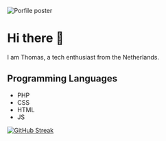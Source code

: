 ![Porfile poster](https://cdn.kruimeltaart.eu/content/web/Github/profile-poster.png)

# Hi there 👋
I am Thomas, a tech enthusiast from the Netherlands.

## Programming Languages 
- PHP
- CSS
- HTML
- JS

[![GitHub Streak](https://streak-stats.demolab.com?user=Ratingthomas&theme=youtube-dark&hide_border=true&date_format=j%20M%5B%20Y%5D)](https://git.io/streak-stats)
